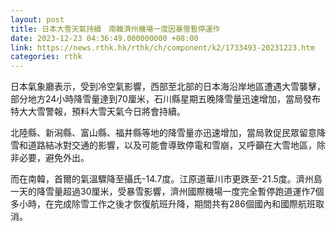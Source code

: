 ```yaml
---
layout: post
title: 日本大雪天氣持續　南韓濟州機場一度因暴雪暫停運作
date: 2023-12-23 04:36:49.000000000 +08:00
link: https://news.rthk.hk/rthk/ch/component/k2/1733493-20231223.htm
categories: rthk
---
```


日本氣象廳表示，受到冷空氣影響，西部至北部的日本海沿岸地區遭遇大雪襲擊，部分地方24小時降雪量達到70厘米，石川縣星期五晚降雪量迅速增加，當局發布特大大雪警報，預料大雪天氣今日將會持續。

北陸縣、新潟縣、富山縣、福井縣等地的降雪量亦迅速增加，當局敦促民眾留意降雪和道路結冰對交通的影響，以及可能會導致停電和雪崩，又呼籲在大雪地區，除非必要，避免外出。

而在南韓，首爾的氣溫驟降至攝氏-14.7度。江原道華川市更跌至-21.5度。濟州島一天的降雪量超過30厘米，受暴雪影響，濟州國際機場一度完全暫停跑道運作7個多小時，在完成除雪工作之後才恢復航班升降，期間共有286個國內和國際航班取消。
